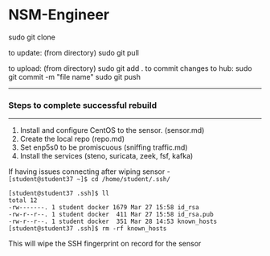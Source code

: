 # NSM-Engineer

sudo git clone <url>

to update:
(from directory)
sudo git pull

to upload:
  (from directory)
  sudo git add .
  to commit changes to hub:
  sudo git commit -m "file name"
  sudo git push

---

### Steps to complete successful rebuild
---

1. Install and configure CentOS to the sensor.  (sensor.md)
2. Create the local repo  (repo.md)
3. Set enp5s0 to be promiscuous (sniffing traffic.md)
4. Install the services (steno, suricata, zeek, fsf, kafka)

If having issues connecting after wiping sensor -  
`[student@student37 ~]$ cd /home/student/.ssh/`
```
[student@student37 .ssh]$ ll
total 12
-rw-------. 1 student docker 1679 Mar 27 15:58 id_rsa
-rw-r--r--. 1 student docker  411 Mar 27 15:58 id_rsa.pub
-rw-r--r--. 1 student docker  351 Mar 28 14:53 known_hosts
[student@student37 .ssh]$ rm -rf known_hosts
```
This will wipe the SSH fingerprint on record for the sensor
